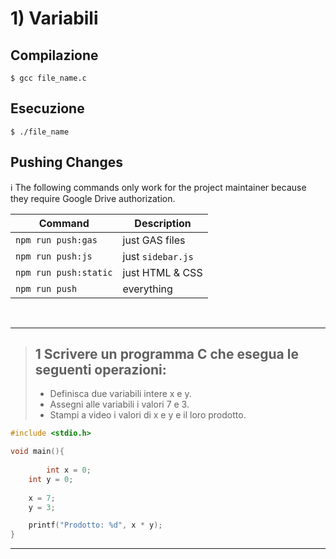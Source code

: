 # 1) Variabili #


## Compilazione
```
$ gcc file_name.c
```
## Esecuzione
```
$ ./file_name
```

## Pushing Changes

ℹ️ The following commands only work for the project maintainer
because they require Google Drive authorization.

| Command | Description |
| --- | --- |
| `npm run push:gas` | just GAS files |
| `npm run push:js` | just `sidebar.js` |
| `npm run push:static` | just HTML & CSS |
| `npm run push` | everything |

<br/>
<hr/>

> ## 1 Scrivere un programma C che esegua le seguenti operazioni:
> 
> -   Definisca due variabili intere x e y.
> -   Assegni alle variabili i valori 7 e 3.
> -   Stampi a video i valori di x e y e il loro prodotto.


```c
#include <stdio.h>

void main(){
	
    	int x = 0;
	int y = 0;
	
	x = 7;
	y = 3;

	printf("Prodotto: %d", x * y);
}
```

<hr/>
